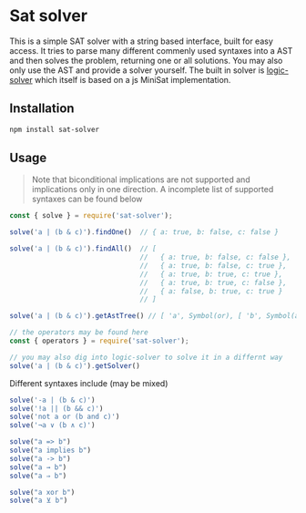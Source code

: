 # Sat solver

This is a simple SAT solver with a string based interface, built for easy access. It tries to parse many different commenly used syntaxes into a AST and then solves the problem, returning one or all solutions. You may also only use the AST and provide a solver yourself. The built in solver is [logic-solver](https://www.npmjs.com/package/logic-solver) which itself is based on a js MiniSat implementation.

## Installation

```bash
npm install sat-solver
```

## Usage

> Note that biconditional implications are not supported and implications only in one direction. A incomplete list of supported syntaxes can be found below

```js
const { solve } = require('sat-solver');

solve('a | (b & c)').findOne()  // { a: true, b: false, c: false }

solve('a | (b & c)').findAll()  // [
                                //   { a: true, b: false, c: false },
                                //   { a: true, b: false, c: true },
                                //   { a: true, b: true, c: true },
                                //   { a: true, b: true, c: false },
                                //   { a: false, b: true, c: true }
                                // ]

solve('a | (b & c)').getAstTree() // [ 'a', Symbol(or), [ 'b', Symbol(and), 'c' ] ]

// the operators may be found here
const { operators } = require('sat-solver');

// you may also dig into logic-solver to solve it in a differnt way
solve('a | (b & c)').getSolver()
```

Different syntaxes include (may be mixed)

```js
solve('-a | (b & c)')
solve('!a || (b && c)')
solve('not a or (b and c)')
solve('¬a ∨ (b ∧ c)')

solve("a => b")
solve("a implies b")
solve("a -> b")
solve("a → b")
solve("a ⇒ b")

solve("a xor b")
solve("a ⊻ b")
```


